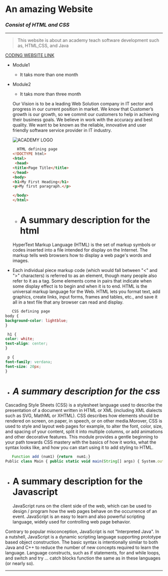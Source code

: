 
# __An amazing Website__</span>
  ### _Consist of HTML and CSS_


_ _ _
> This website is about an academy teach software development such as, HTML,CSS, and Java 

[ CODING WEBSITE LINK ](https://code.visualstudio.com/docs/languages/markdown#_markdown-preview)

* Module1
  * It taks more than one month
* Module2
   * It taks more than three month

   <p>Our Vision is to be a leading Web Solution company in IT sector and progress in our current position in market. We know that Customer’s growth is our growth, so we commit our customers to help in achieving their business goals. We believe in work with the accuracy and best quality. We want to be known as the reliable, innovative and user friendly software service provider in IT industry.</p>

   ![ ACADEMY LOGO ]( https://i.postimg.cc/Z53YH9JJ/download.png)

   ``` HTML 
     HTML defining page
  <!DOCTYPE html>
   <html>
    <head>
   <title>Page Title</title>
   </head>
   <body>
   <h1>My First Heading</h1>
   <p>My first paragraph.</p>

   </body>
  </html>

  ```
  * # __A summary description for the html__
  <p> HyperText Markup Language (HTML) is the set of markup symbols or codes inserted into a file intended for display on the Internet. The markup tells web browsers how to display a web page's words and images.
 * Each individual piece markup code (which would fall between "<" and ">" characters) is referred to as an element, though many people also refer to it as a tag. Some elements come in pairs that indicate when some display effect is to begin and when it is to end.
 HTML is the universal markup language for the Web. HTML lets you format text, add graphics, create links, input forms, frames and tables, etc., and save it all in a text file that any browser can read and display.</p>

  ``` CSS 
     CSS defining page
  body {
  background-color: lightblue;
  }

   h1 {
  color: white;
  text-align: center;
  }

   p {
  font-family: verdana;
  font-size: 20px;
  }

  ```
 * # *A summary description for the css*
 <p> 
  Cascading Style Sheets (CSS) is a stylesheet language used to describe the presentation of a document written in HTML or XML (including XML dialects such as SVG, MathML or XHTML).  
  CSS describes how elements should be rendered on screen, on paper, in speech, or on other media.Morover, CSS is used to style and layout web pages  for example, to alter the font, color, size, and spacing of your content, split it into multiple columns, or add animations and other decorative features. This module provides a gentle beginning to your path towards CSS mastery with the basics of how it works, what the syntax looks like, and how you can start using it to add styling to HTML.</p>

  ``` Javascript  
     Function add (num1) {return  num1;}
  Public class Main { public static void main(String[] args) { System.out.println("Hello World"); } } 

  ```
* # __A summary description for the Javascript__
  <p> JavaScript runs on the client side of the web, which can be used to design / program how the web pages behave on the occurrence of an event. JavaScript is an easy to learn and also powerful scripting language, widely used for controlling web page behavior.

Contrary to popular misconception, JavaScript is not "Interpreted Java". In a nutshell, JavaScript is a dynamic scripting language supporting prototype based object construction. The basic syntax is intentionally similar to both Java and C++ to reduce the number of new concepts required to learn the language. Language constructs, such as if statements, for and while loops, and switch and try ... catch blocks function the same as in these languages (or nearly so).</p>
___
  